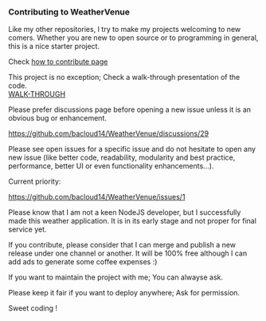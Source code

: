 
### Contributing to WeatherVenue

Like my other repositories, I try to make my projects welcoming to new comers. Whether you are new to open source or to programming in general, this is a nice starter project.

Check [how to contribute page](https://opensource.guide/how-to-contribute/)

This project is no exception; Check a walk-through presentation of the code.  
[WALK-THROUGH](https://github.com/bacloud14/WeatherVenue/blob/master/CONTRIBUTING/CONTRIBUTING.pdf) 


Please prefer discussions page before opening a new issue unless it is an obvious bug or enhancement.

https://github.com/bacloud14/WeatherVenue/discussions/29

Please see open issues for a specific issue and do not hesitate to open any new issue (like better code, readability, modularity and best practice, performance, better UI or even functionality enhancements...).

Current priority: 

https://github.com/bacloud14/WeatherVenue/issues/1

Please know that I am not a keen NodeJS developer, but I successfully made this weather application. It is in its early stage and not proper for final service yet.

If you contribute, please consider that I can merge and publish a new release under one channel or another. It will be 100% free although I can add ads to generate some coffee expenses :)

If you want to maintain the project with me; You can alwayse ask.

Please keep it fair if you want to deploy anywhere; Ask for permission.

Sweet coding !
